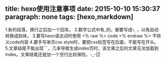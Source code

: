 title: hexo使用注意事项
date: 2015-10-10 15:30:37
paragraph: none
tags: [hexo,markdown]
---
1.新的段落，换行之后加一个回车。
2.数学公式中有\_的，都要写成`\_`，以免自动转换成斜体。
3.要写hexo语法词时使用 
<% raw %>
code 
<% endraw %>
不转义code内容
4.要手写单页css style时，要把css标签写在后面，不能写在开头。
5.文章结尾不能出现\`\`\`，几率导致生成index页时，该文章之后的文章无法加载到index。文章结尾还是加一个空行比较保险。-_-|||

